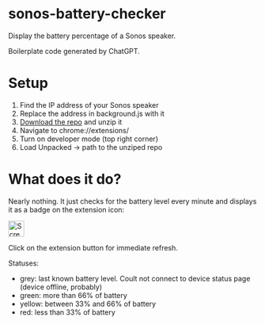 # sonos-battery-checker
Display the battery percentage of a Sonos speaker.

Boilerplate code generated by ChatGPT.

# Setup

1. Find the IP address of your Sonos speaker
2. Replace the address in background.js with it
3. [Download the repo](https://github.com/qbalin/sonos-battery-checker/archive/refs/heads/main.zip) and unzip it
4. Navigate to chrome://extensions/
5. Turn on developer mode (top right corner)
6. Load Unpacked -> path to the unziped repo

# What does it do?
Nearly nothing. It just checks for the battery level every minute and displays it as a badge on the extension icon:

<img width="32" alt="Screenshot 2023-04-16 at 6 26 05 PM" src="https://user-images.githubusercontent.com/10332573/232346090-86baa31a-3b13-4b87-b629-727b6430a5a9.png">

Click on the extension button for immediate refresh.

Statuses:
- grey: last known battery level. Coult not connect to device status page (device offline, probably)
- green: more than 66% of battery
- yellow: between 33% and 66% of battery
- red: less than 33% of battery
